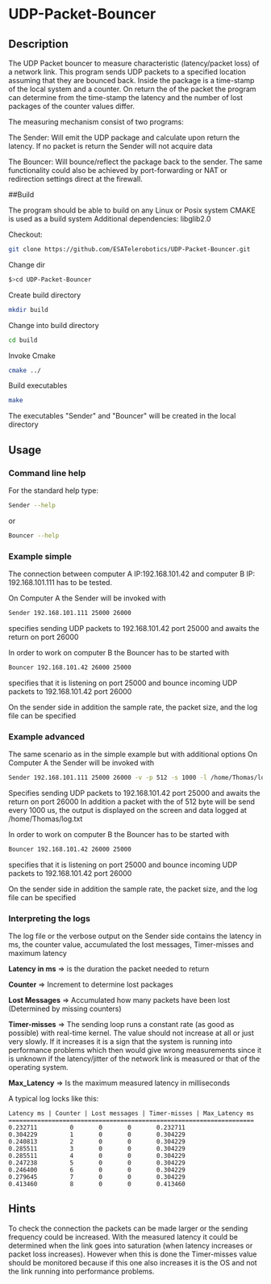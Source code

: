 # UDP-Packet-Bouncer

## Description

The UDP Packet bouncer to measure characteristic (latency/packet loss) of a network link. This program sends UDP packets to a specified location assuming that they are bounced back. Inside the package is a time-stamp of the local system and a counter. On return the of the packet the program can determine from the time-stamp the latency and the number of lost packages of the counter values differ.

The measuring mechanism consist of two programs:

The Sender:
Will emit the UDP package and calculate upon return the latency. If no packet is return the Sender will not acquire data

The Bouncer:
Will bounce/reflect the package back to the sender. The same functionality could also be achieved by port-forwarding or NAT or redirection settings direct at the firewall.

##Build

The program should be able to build on any Linux or Posix system
CMAKE is used as a build system
Additional dependencies: libglib2.0

Checkout:

``` bash
git clone https://github.com/ESATelerobotics/UDP-Packet-Bouncer.git
```

Change dir

``` bash 
$>cd UDP-Packet-Bouncer
```

Create build directory

``` bash
mkdir build
```

Change into build directory

``` bash
cd build
```

Invoke Cmake

``` bash
cmake ../
```

Build executables

``` bash
make
```

The executables "Sender" and "Bouncer" will be created in the local directory

## Usage

### Command line help

For the standard help type:

```bash
Sender --help
```

or

```bash
Bouncer --help
```

### Example simple

The connection between computer A IP:192.168.101.42 and computer B IP: 192.168.101.111 has to be tested.

On Computer A the Sender will be invoked with

``` bash
Sender 192.168.101.111 25000 26000
```


specifies sending UDP packets to 192.168.101.42 port 25000 and awaits the return on port 26000

In order to work on computer B the Bouncer has to be started with

``` bash
Bouncer 192.168.101.42 26000 25000
```

specifies that it is listening on port 25000 and bounce incoming UDP packets to 192.168.101.42 port 26000

On the sender side in addition the sample rate, the packet size, and the log file can be specified

### Example advanced
The same scenario as in the simple example but with additional options
On Computer A the Sender will be invoked with

``` bash
Sender 192.168.101.111 25000 26000 -v -p 512 -s 1000 -l /home/Thomas/log.txt
```

Specifies sending UDP packets to 192.168.101.42 port 25000 and awaits the return on port 26000
In addition a packet with the of 512 byte will be send every 1000 us, the output is displayed on the screen and data logged at /home/Thomas/log.txt

In order to work on computer B the Bouncer has to be started with

``` bash 
Bouncer 192.168.101.42 26000 25000
```

specifies that it is listening on port 25000 and bounce incoming UDP packets to 192.168.101.42 port 26000

On the sender side in addition the sample rate, the packet size, and the log file can be specified

### Interpreting the logs

The log file or the verbose output on the Sender side contains the latency in ms, the counter value, accumulated the lost messages, Timer-misses and maximum latency

**Latency  in ms** => is the duration the packet needed to return

**Counter** => Increment to determine lost packages

**Lost Messages** => Accumulated how many packets have been lost (Determined by missing counters)

**Timer-misses** => The sending loop runs a constant rate (as good as possible) with real-time kernel. The value should not increase at all or just very slowly. If it increases it is a sign that the system is running into performance problems which then would give wrong measurements since it is unknown if the latency/jitter of the network link is measured or that of the operating system.

**Max_Latency** => Is the maximum measured latency in milliseconds

A typical log locks like this:

```
Latency ms | Counter | Lost messages | Timer-misses | Max_Latency ms
====================================================================
0.232711         0       0       0       0.232711
0.304229         1       0       0       0.304229
0.240813         2       0       0       0.304229
0.285511         3       0       0       0.304229
0.285511         4       0       0       0.304229
0.247238         5       0       0       0.304229
0.246400         6       0       0       0.304229
0.279645         7       0       0       0.304229
0.413460         8       0       0       0.413460
```

## Hints
To check the connection the packets can be made larger or the sending frequency could be increased. With the measured latency it could be determined when the link goes into saturation (when latency increases or packet loss increases). However when this is done the Timer-misses value should be monitored because if this one also increases it is the OS and not the link running into performance problems.
